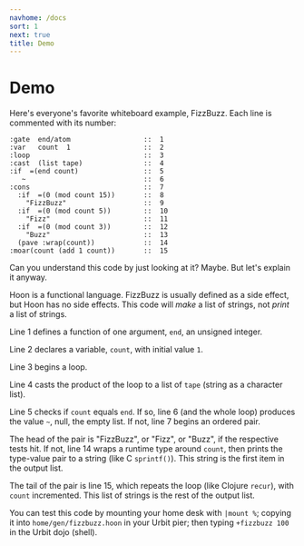 ```yaml
---
navhome: /docs
sort: 1
next: true
title: Demo
---
```


# Demo

Here's everyone's favorite whiteboard example, FizzBuzz.  Each 
line is commented with its number:

```
:gate  end/atom                  ::  1
:var   count  1                  ::  2
:loop                            ::  3
:cast  (list tape)               ::  4
:if  =(end count)                ::  5
   ~                             ::  6
:cons                            ::  7
  :if  =(0 (mod count 15))       ::  8
    "FizzBuzz"                   ::  9
  :if  =(0 (mod count 5))        ::  10
    "Fizz"                       ::  11
  :if  =(0 (mod count 3))        ::  12
    "Buzz"                       ::  13
  (pave :wrap(count))            ::  14
:moar(count (add 1 count))       ::  15
```

Can you understand this code by just looking at it?  Maybe.
But let's explain it anyway.

Hoon is a functional language.  FizzBuzz is usually defined as a
side effect, but Hoon has no side effects.  This code will
*make* a list of strings, not *print* a list of strings.

Line 1 defines a function of one argument, `end`, an unsigned
integer.

Line 2 declares a variable, `count`, with initial value `1`.

Line 3 begins a loop.

Line 4 casts the product of the loop to a list of `tape`
(string as a character list).

Line 5 checks if `count` equals `end`.  If so, line 6 (and the
whole loop) produces the value `~`, null, the empty list.  If
not, line 7 begins an ordered pair.

The head of the pair is "FizzBuzz", or "Fizz", or "Buzz", if the
respective tests hit.  If not, line 14 wraps a runtime type
around `count`, then prints the type-value pair to a string (like
C `sprintf()`).  This string is the first item in the output list.

The tail of the pair is line 15, which repeats the loop (like
Clojure `recur`), with `count` incremented.  This list of strings
is the rest of the output list.

You can test this code by mounting your home desk with `|mount %`;
copying it into `home/gen/fizzbuzz.hoon` in your Urbit pier; then
typing `+fizzbuzz 100` in the Urbit dojo (shell).
